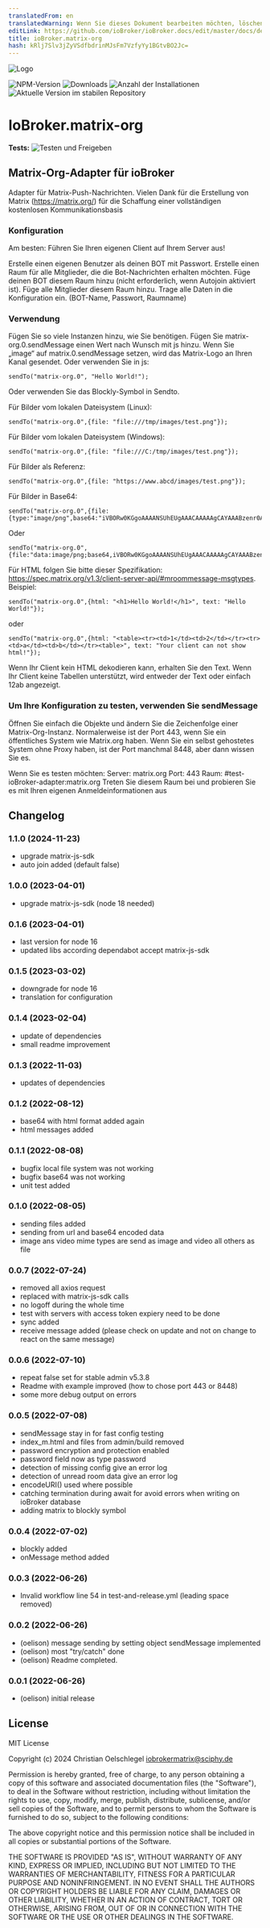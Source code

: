 ```yaml
---
translatedFrom: en
translatedWarning: Wenn Sie dieses Dokument bearbeiten möchten, löschen Sie bitte das Feld "translationsFrom". Andernfalls wird dieses Dokument automatisch erneut übersetzt
editLink: https://github.com/ioBroker/ioBroker.docs/edit/master/docs/de/adapterref/iobroker.matrix-org/README.md
title: ioBroker.matrix-org
hash: kRlj7Slv3jZyVSdfbdrinMJsFm7VzfyYy1BGtvBO2Jc=
---
```

![Logo](../../../en/adapterref/iobroker.matrix-org/admin/matrix-logo.png)

![NPM-Version](https://img.shields.io/npm/v/iobroker.matrix-org.svg)
![Downloads](https://img.shields.io/npm/dm/iobroker.matrix-org.svg)
![Anzahl der Installationen](https://iobroker.live/badges/matrix-org-installed.svg)
![Aktuelle Version im stabilen Repository](https://iobroker.live/badges/matrix-org-stable.svg)

# IoBroker.matrix-org
**Tests:** ![Testen und Freigeben](https://github.com/oelison/ioBroker.matrix-org/workflows/Test%20and%20Release/badge.svg)

## Matrix-Org-Adapter für ioBroker
Adapter für Matrix-Push-Nachrichten. Vielen Dank für die Erstellung von Matrix (https://matrix.org/) für die Schaffung einer vollständigen kostenlosen Kommunikationsbasis

### Konfiguration
Am besten: Führen Sie Ihren eigenen Client auf Ihrem Server aus!

Erstelle einen eigenen Benutzer als deinen BOT mit Passwort. Erstelle einen Raum für alle Mitglieder, die die Bot-Nachrichten erhalten möchten. Füge deinen BOT diesem Raum hinzu (nicht erforderlich, wenn Autojoin aktiviert ist). Füge alle Mitglieder diesem Raum hinzu. Trage alle Daten in die Konfiguration ein. (BOT-Name, Passwort, Raumname)

### Verwendung
Fügen Sie so viele Instanzen hinzu, wie Sie benötigen. Fügen Sie matrix-org.0.sendMessage einen Wert nach Wunsch mit js hinzu. Wenn Sie „image“ auf matrix.0.sendMessage setzen, wird das Matrix-Logo an Ihren Kanal gesendet.
Oder verwenden Sie in js:

```
sendTo("matrix-org.0", "Hello World!");
```

Oder verwenden Sie das Blockly-Symbol in Sendto.

Für Bilder vom lokalen Dateisystem (Linux):

```
sendTo("matrix-org.0",{file: "file:///tmp/images/test.png"});
```

Für Bilder vom lokalen Dateisystem (Windows):

``` 
sendTo("matrix-org.0",{file: "file:///C:/tmp/images/test.png"});
```

Für Bilder als Referenz:

```
sendTo("matrix-org.0",{file: "https://www.abcd/images/test.png"});
```

Für Bilder in Base64:

```
sendTo("matrix-org.0",{file:{type:"image/png",base64:"iVBORw0KGgoAAAANSUhEUgAAACAAAAAgCAYAAABzenr0AAAAAXNSR0IArs4c6QAAAARnQU1BAACxjwv8YQUAAAAJcEhZcwAADsMAAA7DAcdvqGQAAACmSURBVFhH7ZdhCoAgDEZnd9D737T8xJkNNY1Ef+yB2LTcC1qWOT20kCBgjIkh0WwfmeuIxyGYnRzIPElgFSqgAvsKOOdCzeZ1y7EcZzDG16HvwtckihLdA4xxk3HeGGttc17Cc+lN6Ds/dlO6w6/ItQHn7H4GcDK3Em/zNboE5KKjcQstQxVQARVYLlDdC2YzvBfMQgVUYB8BlMWfn2E1ZJ7Fv+dEF0UZoNhXp9NnAAAAAElFTkSuQmCC"}});
```

Oder

```
sendTo("matrix-org.0",{file:"data:image/png;base64,iVBORw0KGgoAAAANSUhEUgAAACAAAAAgCAYAAABzenr0AAAAAXNSR0IArs4c6QAAAARnQU1BAACxjwv8YQUAAAAJcEhZcwAADsMAAA7DAcdvqGQAAACmSURBVFhH7ZdhCoAgDEZnd9D737T8xJkNNY1Ef+yB2LTcC1qWOT20kCBgjIkh0WwfmeuIxyGYnRzIPElgFSqgAvsKOOdCzeZ1y7EcZzDG16HvwtckihLdA4xxk3HeGGttc17Cc+lN6Ds/dlO6w6/ItQHn7H4GcDK3Em/zNboE5KKjcQstQxVQARVYLlDdC2YzvBfMQgVUYB8BlMWfn2E1ZJ7Fv+dEF0UZoNhXp9NnAAAAAElFTkSuQmCC"});
```

Für HTML folgen Sie bitte dieser Spezifikation: https://spec.matrix.org/v1.3/client-server-api/#mroommessage-msgtypes. Beispiel:

```
sendTo("matrix-org.0",{html: "<h1>Hello World!</h1>", text: "Hello World!"});
```

oder

```
sendTo("matrix-org.0",{html: "<table><tr><td>1</td><td>2</td></tr><tr><td>a</td><td>b</td></tr><table>", text: "Your client can not show html!"});
```

Wenn Ihr Client kein HTML dekodieren kann, erhalten Sie den Text.
Wenn Ihr Client keine Tabellen unterstützt, wird entweder der Text oder einfach 12ab angezeigt.

### Um Ihre Konfiguration zu testen, verwenden Sie sendMessage
Öffnen Sie einfach die Objekte und ändern Sie die Zeichenfolge einer Matrix-Org-Instanz. Normalerweise ist der Port 443, wenn Sie ein öffentliches System wie Matrix.org haben. Wenn Sie ein selbst gehostetes System ohne Proxy haben, ist der Port manchmal 8448, aber dann wissen Sie es.

Wenn Sie es testen möchten: Server: matrix.org Port: 443 Raum: #test-ioBroker-adapter:matrix.org Treten Sie diesem Raum bei und probieren Sie es mit Ihren eigenen Anmeldeinformationen aus

## Changelog
<!--
    Placeholder for the next version (at the beginning of the line):
    ### **WORK IN PROGRESS**
-->
### 1.1.0 (2024-11-23)
* upgrade matrix-js-sdk
* auto join added (default false)

### 1.0.0 (2023-04-01)
* upgrade matrix-js-sdk (node 18 needed)

### 0.1.6 (2023-04-01)
* last version for node 16
* updated libs according dependabot accept matrix-js-sdk

### 0.1.5 (2023-03-02)
* downgrade for node 16
* translation for configuration

### 0.1.4 (2023-02-04)
* update of dependencies
* small readme improvement

### 0.1.3 (2022-11-03)
* updates of dependencies

### 0.1.2 (2022-08-12)
* base64 with html format added again
* html messages added

### 0.1.1 (2022-08-08)
* bugfix local file system was not working
* bugfix base64 was not working
* unit test added

### 0.1.0 (2022-08-05)
* sending files added
* sending from url and base64 encoded data
* image ans video mime types are send as image and video all others as file

### 0.0.7 (2022-07-24)
* removed all axios request
* replaced with matrix-js-sdk calls
* no logoff during the whole time
* test with servers with access token expiery need to be done
* sync added
* receive message added (please check on update and not on change to react on the same message)

### 0.0.6 (2022-07-10)
* repeat false set for stable admin v5.3.8
* Readme with example improved (how to chose port 443 or 8448)
* some more debug output on errors

### 0.0.5 (2022-07-08)
* sendMessage stay in for fast config testing
* index_m.html and files from admin/build removed
* password encryption and protection enabled
* password field now as type password
* detection of missing config give an error log
* detection of unread room data give an error log
* encodeURI() used where possible
* catching termination during await for avoid errors when writing on ioBroker database
* adding matrix to blockly symbol

### 0.0.4 (2022-07-02)
* blockly added
* onMessage method added

### 0.0.3 (2022-06-26)
* Invalid workflow line 54 in test-and-release.yml (leading space removed)

### 0.0.2 (2022-06-26)
* (oelison) message sending by setting object sendMessage implemented
* (oelison) most "try/catch" done
* (oelison) Readme completed.

### 0.0.1 (2022-06-26)
* (oelison) initial release

## License
MIT License

Copyright (c) 2024 Christian Oelschlegel <iobrokermatrix@sciphy.de>

Permission is hereby granted, free of charge, to any person obtaining a copy
of this software and associated documentation files (the "Software"), to deal
in the Software without restriction, including without limitation the rights
to use, copy, modify, merge, publish, distribute, sublicense, and/or sell
copies of the Software, and to permit persons to whom the Software is
furnished to do so, subject to the following conditions:

The above copyright notice and this permission notice shall be included in all
copies or substantial portions of the Software.

THE SOFTWARE IS PROVIDED "AS IS", WITHOUT WARRANTY OF ANY KIND, EXPRESS OR
IMPLIED, INCLUDING BUT NOT LIMITED TO THE WARRANTIES OF MERCHANTABILITY,
FITNESS FOR A PARTICULAR PURPOSE AND NONINFRINGEMENT. IN NO EVENT SHALL THE
AUTHORS OR COPYRIGHT HOLDERS BE LIABLE FOR ANY CLAIM, DAMAGES OR OTHER
LIABILITY, WHETHER IN AN ACTION OF CONTRACT, TORT OR OTHERWISE, ARISING FROM,
OUT OF OR IN CONNECTION WITH THE SOFTWARE OR THE USE OR OTHER DEALINGS IN THE
SOFTWARE.